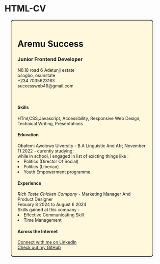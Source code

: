 # HTML-CV
<!DOCTYPE html>
<html lang="en">
<head>
    <meta charset="UTF-8">
    <meta name="viewport" content="width=device-width, initial-scale=1.0">
    <title>Aremu Success CV</title>
    <link rel = "stylesheet" href="style.css">
    <style>   .text-box {
        border: 2px solid #333; /* Border color */
        padding: 20px; /* Space inside the box */
        margin: 20px; /* Space outside the box */
        border-radius: 8px; /* Rounded corners */
        background-color:cornsilk; /* Background color */
        box-shadow: 2px 2px 10px rgba(0, 0, 0, 0.1); /* Shadow effect */
    }</style>
</head>

<body>
    <div class="text-box">
    <h1>Aremu Success</h1>
    <h3 col>Junior Frontend Developer</h3>
<print>
    N0.18 road 6 Adetunji estate<br>
    osogbo, osunstate <br>
    +234 7035623163<br>
    successweb49@gmail.com<br>
</print><br><br>
<h4 ><b>Skills</b></h4>
<print>HTml,CSS,Javascript, Accessibility, Responsive Web Design, Technical Writing, Presentations</print><br>

<h4>Education</h4>
    Obafemi Awolowo Uiversity - B.A Linguistic And Afr;
    November 11 2022 - curently studying;<br>
    while in school, i engaged in list of exicting things like :
<li>Politics (Director Of Social)</li>
<li>Politics (Liberian)</li>
<li>Youth Empowerment programme </li>

<h4>Experience</h4>
<i>Rich Taste Chicken Company</i> - Marketing Manager And Product Designer<br>
Febuary 8 2024 to August 6 2024  <br>
 Skills gained  at this company :
 <li> Effective Communicating Skill</li>
 <li>Time Management</li>

<h4>Across the Internet</h4>
<a href="https://www.linkedin.com/public-profile/settings?lipi=urn%3Ali%3Apage%3Ad_flagship3_profile_self_edit_contact-info%3BxfIiJquuTKOyy1%2FU56b9PQ%3D%3D" target="_blank" rel="noopener noreferrer">
    Connect with me on LinkedIn
</a><br>
<a href="https://github.com/OLUWADAMOLAMIPOSI" target="_blank" rel="noopener noreferrer">
    Check out my GitHub
</div>
</a>


</body>
    <script src="index.js" ></script>
</html>
